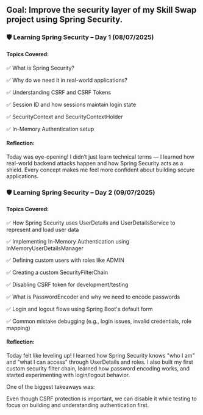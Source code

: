 
## Goal: Improve the security layer of my Skill Swap project using Spring Security.
### 🛡️ Learning Spring Security – Day 1 (08/07/2025)
#### Topics Covered:
✅ What is Spring Security?

✅ Why do we need it in real-world applications?

✅ Understanding CSRF and CSRF Tokens

✅ Session ID and how sessions maintain login state

✅ SecurityContext and SecurityContextHolder

✅ In-Memory Authentication setup

#### Reflection:
Today was eye-opening! I didn’t just learn technical terms — I learned how real-world backend attacks happen and how Spring Security acts as a shield.
Every concept makes me feel more confident about building secure applications.

### 🛡️ Learning Spring Security – Day 2 (09/07/2025)
#### Topics Covered:
✅ How Spring Security uses UserDetails and UserDetailsService to represent and load user data

✅ Implementing In-Memory Authentication using InMemoryUserDetailsManager

✅ Defining custom users with roles like ADMIN

✅ Creating a custom SecurityFilterChain

✅ Disabling CSRF token for development/testing

✅ What is PasswordEncoder and why we need to encode passwords

✅ Login and logout flows using Spring Boot's default form

✅ Common mistake debugging (e.g., login issues, invalid credentials, role mapping)

#### Reflection:
Today felt like leveling up! I learned how Spring Security knows "who I am" and "what I can access" through UserDetails and roles.
I also built my first custom security filter chain, learned how password encoding works, and started experimenting with login/logout behavior.

One of the biggest takeaways was:

Even though CSRF protection is important, we can disable it while testing to focus on building and understanding authentication first.
